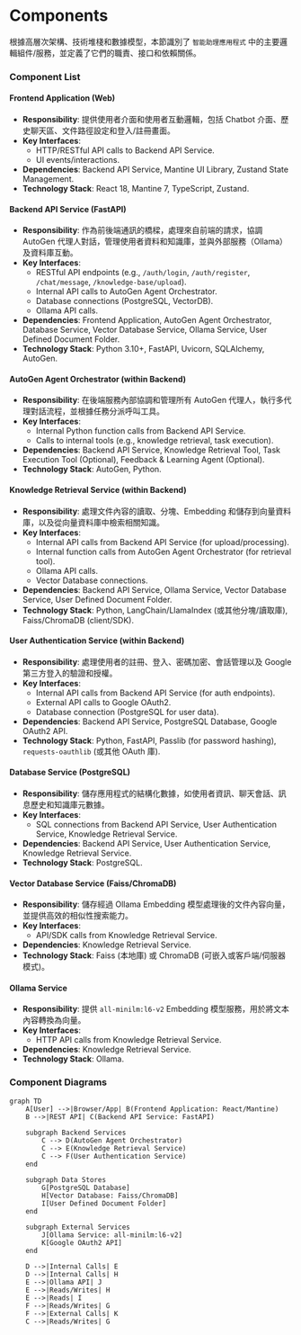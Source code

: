 # Components

根據高層次架構、技術堆棧和數據模型，本節識別了 `智能助理應用程式` 中的主要邏輯組件/服務，並定義了它們的職責、接口和依賴關係。

### Component List

#### Frontend Application (Web)

  * **Responsibility**: 提供使用者介面和使用者互動邏輯，包括 Chatbot 介面、歷史聊天區、文件路徑設定和登入/註冊畫面。
  * **Key Interfaces**:
      * HTTP/RESTful API calls to Backend API Service.
      * UI events/interactions.
  * **Dependencies**: Backend API Service, Mantine UI Library, Zustand State Management.
  * **Technology Stack**: React 18, Mantine 7, TypeScript, Zustand.

#### Backend API Service (FastAPI)

  * **Responsibility**: 作為前後端通訊的橋樑，處理來自前端的請求，協調 AutoGen 代理人對話，管理使用者資料和知識庫，並與外部服務（Ollama）及資料庫互動。
  * **Key Interfaces**:
      * RESTful API endpoints (e.g., `/auth/login`, `/auth/register`, `/chat/message`, `/knowledge-base/upload`).
      * Internal API calls to AutoGen Agent Orchestrator.
      * Database connections (PostgreSQL, VectorDB).
      * Ollama API calls.
  * **Dependencies**: Frontend Application, AutoGen Agent Orchestrator, Database Service, Vector Database Service, Ollama Service, User Defined Document Folder.
  * **Technology Stack**: Python 3.10+, FastAPI, Uvicorn, SQLAlchemy, AutoGen.

#### AutoGen Agent Orchestrator (within Backend)

  * **Responsibility**: 在後端服務內部協調和管理所有 AutoGen 代理人，執行多代理對話流程，並根據任務分派呼叫工具。
  * **Key Interfaces**:
      * Internal Python function calls from Backend API Service.
      * Calls to internal tools (e.g., knowledge retrieval, task execution).
  * **Dependencies**: Backend API Service, Knowledge Retrieval Tool, Task Execution Tool (Optional), Feedback & Learning Agent (Optional).
  * **Technology Stack**: AutoGen, Python.

#### Knowledge Retrieval Service (within Backend)

  * **Responsibility**: 處理文件內容的讀取、分塊、Embedding 和儲存到向量資料庫，以及從向量資料庫中檢索相關知識。
  * **Key Interfaces**:
      * Internal API calls from Backend API Service (for upload/processing).
      * Internal function calls from AutoGen Agent Orchestrator (for retrieval tool).
      * Ollama API calls.
      * Vector Database connections.
  * **Dependencies**: Backend API Service, Ollama Service, Vector Database Service, User Defined Document Folder.
  * **Technology Stack**: Python, LangChain/LlamaIndex (或其他分塊/讀取庫), Faiss/ChromaDB (client/SDK).

#### User Authentication Service (within Backend)

  * **Responsibility**: 處理使用者的註冊、登入、密碼加密、會話管理以及 Google 第三方登入的驗證和授權。
  * **Key Interfaces**:
      * Internal API calls from Backend API Service (for auth endpoints).
      * External API calls to Google OAuth2.
      * Database connection (PostgreSQL for user data).
  * **Dependencies**: Backend API Service, PostgreSQL Database, Google OAuth2 API.
  * **Technology Stack**: Python, FastAPI, Passlib (for password hashing), `requests-oauthlib` (或其他 OAuth 庫).

#### Database Service (PostgreSQL)

  * **Responsibility**: 儲存應用程式的結構化數據，如使用者資訊、聊天會話、訊息歷史和知識庫元數據。
  * **Key Interfaces**:
      * SQL connections from Backend API Service, User Authentication Service, Knowledge Retrieval Service.
  * **Dependencies**: Backend API Service, User Authentication Service, Knowledge Retrieval Service.
  * **Technology Stack**: PostgreSQL.

#### Vector Database Service (Faiss/ChromaDB)

  * **Responsibility**: 儲存經過 Ollama Embedding 模型處理後的文件內容向量，並提供高效的相似性搜索能力。
  * **Key Interfaces**:
      * API/SDK calls from Knowledge Retrieval Service.
  * **Dependencies**: Knowledge Retrieval Service.
  * **Technology Stack**: Faiss (本地庫) 或 ChromaDB (可嵌入或客戶端/伺服器模式)。

#### Ollama Service

  * **Responsibility**: 提供 `all-minilm:l6-v2` Embedding 模型服務，用於將文本內容轉換為向量。
  * **Key Interfaces**:
      * HTTP API calls from Knowledge Retrieval Service.
  * **Dependencies**: Knowledge Retrieval Service.
  * **Technology Stack**: Ollama.

### Component Diagrams

```mermaid
graph TD
    A[User] -->|Browser/App| B(Frontend Application: React/Mantine)
    B -->|REST API| C(Backend API Service: FastAPI)

    subgraph Backend Services
        C --> D(AutoGen Agent Orchestrator)
        C --> E(Knowledge Retrieval Service)
        C --> F(User Authentication Service)
    end

    subgraph Data Stores
        G[PostgreSQL Database]
        H[Vector Database: Faiss/ChromaDB]
        I[User Defined Document Folder]
    end

    subgraph External Services
        J[Ollama Service: all-minilm:l6-v2]
        K[Google OAuth2 API]
    end

    D -->|Internal Calls| E
    D -->|Internal Calls| H
    E -->|Ollama API| J
    E -->|Reads/Writes| H
    E -->|Reads| I
    F -->|Reads/Writes| G
    F -->|External Calls| K
    C -->|Reads/Writes| G
```
